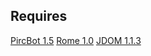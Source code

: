 Requires
--------
[PircBot 1.5](http://www.jibble.org/pircbot.php)
[Rome 1.0](https://rometools.jira.com/wiki/display/ROME/Home)
[JDOM 1.1.3](http://www.jdom.org/dist/binary/archive/jdom-1.1.3.zip)
